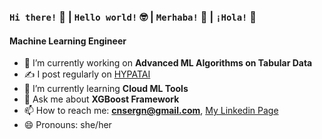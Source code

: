 ### ```Hi there!``` 👋 | ```Hello world!``` 🤓 | ```Merhaba!```  🦃 | ```¡Hola!``` 💃

#### Machine Learning Engineer 
- 🔭 I’m currently working on **Advanced ML Algorithms on Tabular Data**
- ✍️ I post regularly on [HYPATAI](https://medium.com/hypatai)
- 🌱 I’m currently learning **Cloud ML Tools**
- 💬 Ask me about **XGBoost Framework**
- 📫 How to reach me: **cnsergn@gmail.com**, [My Linkedin Page](https://www.linkedin.com/in/cansuerg/)
- 😄 Pronouns: she/her

